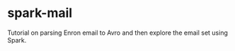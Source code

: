 spark-mail
==========

Tutorial on parsing Enron email to Avro and then explore the email set using Spark.

